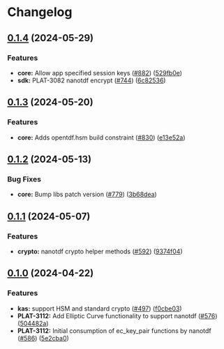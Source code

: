 # Changelog

## [0.1.4](https://github.com/opentdf/platform/compare/lib/ocrypto/v0.1.3...lib/ocrypto/v0.1.4) (2024-05-29)


### Features

* **core:** Allow app specified session keys ([#882](https://github.com/opentdf/platform/issues/882)) ([529fb0e](https://github.com/opentdf/platform/commit/529fb0ec775eca93f8cdd83388eba950a5e81bba))
* **sdk:** PLAT-3082 nanotdf encrypt ([#744](https://github.com/opentdf/platform/issues/744)) ([6c82536](https://github.com/opentdf/platform/commit/6c8253689ec65e68c2114750c10c501423cbe03c))

## [0.1.3](https://github.com/opentdf/platform/compare/lib/ocrypto/v0.1.2...lib/ocrypto/v0.1.3) (2024-05-20)


### Features

* **core:** Adds opentdf.hsm build constraint ([#830](https://github.com/opentdf/platform/issues/830)) ([e13e52a](https://github.com/opentdf/platform/commit/e13e52a5fb860213b195a14a5d2be087ffb49cb3))

## [0.1.2](https://github.com/opentdf/platform/compare/lib/ocrypto/v0.1.1...lib/ocrypto/v0.1.2) (2024-05-13)


### Bug Fixes

* **core:** Bump libs patch version ([#779](https://github.com/opentdf/platform/issues/779)) ([3b68dea](https://github.com/opentdf/platform/commit/3b68dea867609071047554a6a7697becaaee2805))

## [0.1.1](https://github.com/opentdf/platform/compare/lib/ocrypto/v0.1.0...lib/ocrypto/v0.1.1) (2024-05-07)


### Features

* **crypto:** nanotdf crypto helper methods ([#592](https://github.com/opentdf/platform/issues/592)) ([9374f04](https://github.com/opentdf/platform/commit/9374f044621936cbf40ff7b9913a68e289059219))

## [0.1.0](https://github.com/opentdf/platform/compare/lib/ocrypto-v0.1.0...lib/ocrypto/v0.1.0) (2024-04-22)


### Features

* **kas:** support HSM and standard crypto ([#497](https://github.com/opentdf/platform/issues/497)) ([f0cbe03](https://github.com/opentdf/platform/commit/f0cbe03b2c935ab141a3f296558f2d26a016fdc5))
* **PLAT-3112:** Add Elliptic Curve functionality to support nanotdf ([#576](https://github.com/opentdf/platform/issues/576)) ([504482a](https://github.com/opentdf/platform/commit/504482af216e0d91586e92e79554da9b7ffe6571))
* **PLAT-3112:** Initial consumption of ec_key_pair functions by nanotdf ([#586](https://github.com/opentdf/platform/issues/586)) ([5e2cba0](https://github.com/opentdf/platform/commit/5e2cba0a6a44bda440cf624f2131a9439d31f997))
